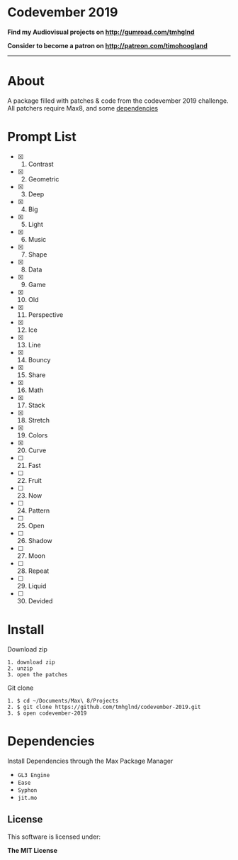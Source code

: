 # Codevember 2019

**Find my Audiovisual projects on http://gumroad.com/tmhglnd**

**Consider to become a patron on http://patreon.com/timohoogland**

---

# About

A package filled with patches & code from the codevember 2019 challenge. All patchers require Max8, and some [dependencies](#dependencies)

# Prompt List
- [x] 01. Contrast
- [x] 02. Geometric
- [x] 03. Deep
- [x] 04. Big
- [x] 05. Light
- [x] 06. Music
- [x] 07. Shape
- [x] 08. Data
- [x] 09. Game
- [x] 10. Old
- [x] 11. Perspective
- [x] 12. Ice
- [x] 13. Line
- [x] 14. Bouncy
- [x] 15. Share
- [x] 16. Math 
- [x] 17. Stack
- [x] 18. Stretch
- [x] 19. Colors
- [x] 20. Curve
- [ ] 21. Fast
- [ ] 22. Fruit
- [ ] 23. Now
- [ ] 24. Pattern
- [ ] 25. Open
- [ ] 26. Shadow
- [ ] 27. Moon
- [ ] 28. Repeat 
- [ ] 29. Liquid
- [ ] 30. Devided

# Install

Download zip
```
1. download zip
2. unzip
3. open the patches
```
Git clone
```
1. $ cd ~/Documents/Max\ 8/Projects
2. $ git clone https://github.com/tmhglnd/codevember-2019.git
3. $ open codevember-2019
```

# Dependencies

Install Dependencies through the Max Package Manager

- `GL3 Engine`
- `Ease`
- `Syphon`
- `jit.mo`

## License

This software is licensed under:

**The MIT License**